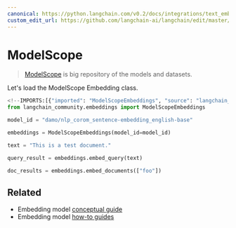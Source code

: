 ```yaml
---
canonical: https://python.langchain.com/v0.2/docs/integrations/text_embedding/modelscope_hub/
custom_edit_url: https://github.com/langchain-ai/langchain/edit/master/docs/docs/integrations/text_embedding/modelscope_hub.ipynb
---
```


# ModelScope

>[ModelScope](https://www.modelscope.cn/home) is big repository of the models and datasets.

Let's load the ModelScope Embedding class.


```python
<!--IMPORTS:[{"imported": "ModelScopeEmbeddings", "source": "langchain_community.embeddings", "docs": "https://api.python.langchain.com/en/latest/embeddings/langchain_community.embeddings.modelscope_hub.ModelScopeEmbeddings.html", "title": "ModelScope"}]-->
from langchain_community.embeddings import ModelScopeEmbeddings
```


```python
model_id = "damo/nlp_corom_sentence-embedding_english-base"
```


```python
embeddings = ModelScopeEmbeddings(model_id=model_id)
```


```python
text = "This is a test document."
```


```python
query_result = embeddings.embed_query(text)
```


```python
doc_results = embeddings.embed_documents(["foo"])
```


## Related

- Embedding model [conceptual guide](/docs/concepts/#embedding-models)
- Embedding model [how-to guides](/docs/how_to/#embedding-models)
